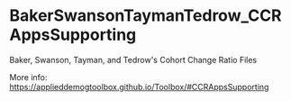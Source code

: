 # BakerSwansonTaymanTedrow_CCRAppsSupporting
Baker, Swanson, Tayman, and Tedrow's Cohort Change Ratio Files

More info: https://applieddemogtoolbox.github.io/Toolbox/#CCRAppsSupporting
